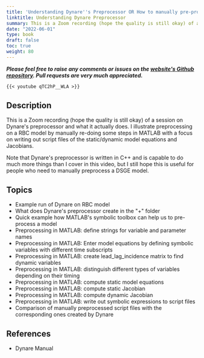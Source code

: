 ```yaml
---
title: 'Understanding Dynare''s Preprocessor OR How to manually pre-process a DSGE model (with MATLAB)'
linktitle: Understanding Dynare Preprocessor
summary: This is a Zoom recording (hope the quality is still okay) of a session on Dynare's preprocessor and what it actually does. I illustrate preprocessing on a RBC model by manually re-doing some steps in MATLAB with a focus on writing out script files of the static/dynamic model equations and Jacobians. Note that Dynare's preprocessor is written in C++ and is capable to do much more things than I cover in this video, but I still hope this is useful for people who need to manually pre-process a DSGE model.
date: "2022-06-01"
type: book
draft: false
toc: true
weight: 80
---
```

***Please feel free to raise any comments or issues on the [website's Github repository](https://github.com/wmutschl/mutschler.eu). Pull requests are very much appreciated.***

```md
{{< youtube qTC2hP__WLA >}}
```

## Description
This is a Zoom recording (hope the quality is still okay) of a session on Dynare's preprocessor and what it actually does. I illustrate preprocessing on a RBC model by manually re-doing some steps in MATLAB with a focus on writing out script files of the static/dynamic model equations and Jacobians.

Note that Dynare's preprocessor is written in C++ and is capable to do much more things than I cover in this video, but I still hope this is useful for people who need to manually preprocess a DSGE model.

## Topics
- Example run of Dynare on RBC model
- What does Dynare's preprocessor create in the "+" folder
- Quick example how MATLAB's symbolic toolbox can help us to pre-process a model
- Preprocessing in MATLAB: define strings for variable and parameter names
- Preprocessing in MATLAB: Enter model equations by defining symbolic variables with different time subscripts
- Preprocessing in MATLAB: create lead_lag_incidence matrix to find dynamic variables
- Preprocessing in MATLAB: distinguish different types of variables depending on their timing
- Preprocessing in MATLAB: compute static model equations
- Preprocessing in MATLAB: compute static Jacobian
- Preprocessing in MATLAB: compute dynamic Jacobian
- Preprocessing in MATLAB: write out symbolic expressions to script files
- Comparison of manually preprocessed script files with the corresponding ones created by Dynare

## References
- Dynare Manual